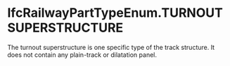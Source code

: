 IfcRailwayPartTypeEnum.TURNOUTSUPERSTRUCTURE
============================================
The turnout superstructure is one specific type of the track structure. It
does not contain any plain-track or dilatation panel.


